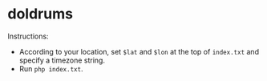 # doldrums

Instructions:

* According to your location, set `$lat` and `$lon` at the top of `index.txt` and specify a timezone string.
* Run `php index.txt`.
